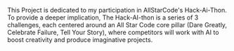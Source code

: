 This Project is dedicated to my participation in AllStarCode's Hack-Ai-Thon. To provide a deeper implication, The Hack-AI-thon is a series of 3 challenges, each centered around an All Star Code core pillar (Dare Greatly, Celebrate Failure, Tell Your Story), where competitors will work with AI to boost creativity and produce imaginative projects.
